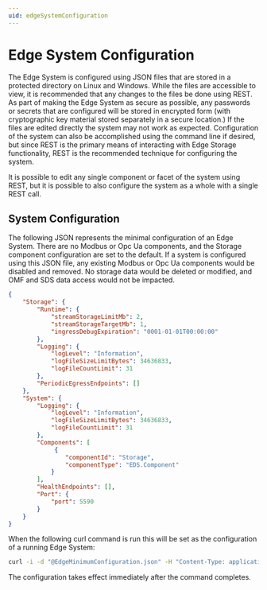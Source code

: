 ```yaml
---
uid: edgeSystemConfiguration
---
```


# Edge System Configuration

The Edge System is configured using JSON files that are stored in a protected directory on Linux and Windows. While the files are accessible to view, it is recommended that any changes to the files be done using REST. As part of making the Edge System as secure as possible, any passwords or secrets that are configured will be stored in encrypted form (with cryptographic key material stored separately in a secure location.) If the files are edited directly the system may not work as expected. Configuration of the system can also be accomplished using the command line if desired, but since REST is the primary means of interacting with Edge Storage functionality, REST is the recommended technique for configuring the system.

It is possible to edit any single component or facet of the system using REST, but it is possible to also configure the system as a whole with a single REST call.

## System Configuration

The following JSON represents the minimal configuration of an Edge System. There are no Modbus or Opc Ua components, and the Storage component configuration are set to the default. If a system is configured using this JSON file, any existing Modbus or Opc Ua components would be disabled and removed. No storage data would be deleted or modified, and OMF and SDS data access would not be impacted.

```json
{
    "Storage": {
        "Runtime": {
            "streamStorageLimitMb": 2,
            "streamStorageTargetMb": 1,
            "ingressDebugExpiration": "0001-01-01T00:00:00"
        },
        "Logging": {
            "logLevel": "Information",
            "logFileSizeLimitBytes": 34636833,
            "logFileCountLimit": 31
        },
        "PeriodicEgressEndpoints": []
    },
    "System": {
        "Logging": {
            "logLevel": "Information",
            "logFileSizeLimitBytes": 34636833,
            "logFileCountLimit": 31
        },
        "Components": [
             {
                "componentId": "Storage",
                "componentType": "EDS.Component"
            }
        ],
        "HealthEndpoints": [],
        "Port": {
            "port": 5590
        }
    }
}
```

When the following curl command is run this will be set as the configuration of a running Edge System:

```bash
curl -i -d "@EdgeMinimumConfiguration.json" -H "Content-Type: application/json" -X PUT http://localhost:5590/api/v1/configuration
```

The configuration takes effect immediately after the command completes.
